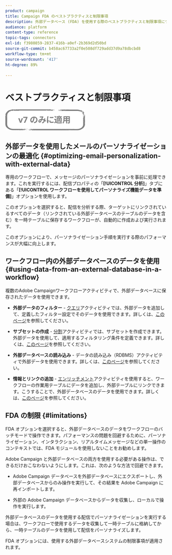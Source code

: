 ```yaml
---
product: campaign
title: Campaign FDA のベストプラクティスと制限事項
description: 外部データベース (FDA) を使用する際のベストプラクティスと制限事項について説明します
audience: platform
content-type: reference
topic-tags: connectors
exl-id: f3980859-2837-416b-a0ef-2b369d2d50bd
source-git-commit: b458ac67733a2f0e508df729add37d9a78dbcbd8
workflow-type: tm+mt
source-wordcount: '417'
ht-degree: 89%

---
```


# ベストプラクティスと制限事項

![](../../assets/v7-only.svg)

## 外部データを使用したメールのパーソナライゼーションの最適化 {#optimizing-email-personalization-with-external-data}

専用のワークフローで、メッセージのパーソナライゼーションを事前に処理できます。これを実行するには、配信プロパティの「**[!UICONTROL 分析]**」タブにある「**[!UICONTROL ワークフローを使用してパーソナライズ機能データを準備]**」オプションを使用します。

このオプションを選択すると、配信を分析する際、ターゲットにリンクされているすべてのデータ（リンクされている外部データベースのテーブルのデータを含む）を一時テーブルに保存するワークフローが、自動的に作成および実行されます。

このオプションにより、パーソナライゼーション手順を実行する際のパフォーマンスが大幅に向上します。

## ワークフロー内の外部データベースのデータを使用 {#using-data-from-an-external-database-in-a-workflow}

複数のAdobe Campaignワークフローアクティビティで、外部データベースに保存されたデータを使用できます。

* **外部データのフィルター** -  [クエリ](../../workflow/using/targeting-data.md#selecting-data)アクティビティでは、外部データを追加して、定義したフィルター設定でそのデータを使用できます。詳しくは、[このページ](../../workflow/using/targeting-data.md#selecting-data)を参照してください。

* **サブセットの作成** - [分割](../../workflow/using/split.md)アクティビティでは、サブセットを作成できます。外部データを使用して、適用するフィルタリング条件を定義できます。詳しくは、[このページ](../../workflow/using/split.md)を参照してください。

* **外部データベースの読み込み** - [](../../workflow/using/data-loading--rdbms-.md)データの読み込み（RDBMS）アクティビティで外部データを使用できます。詳しくは、[このページ](../../workflow/using/data-loading--rdbms-.md)を参照してください。

* **情報とリンクの追加** - [エンリッチメント](../../workflow/using/enrichment.md)アクティビティを使用すると、ワークフローの作業用テーブルにデータを追加し、外部テーブルにリンクできます。こうすることで、外部データベースのデータを使用できます。詳しくは、[このページ](../../workflow/using/enrichment.md)を参照してください。

## FDA の制限 {#limitations}

FDA オプションを選択すると、外部データベースのデータをワークフローのバッチモードで操作できます。パフォーマンスの問題を回避するために、パーソナライゼーション、インタラクション、リアルタイムメッセージなどの単一操作のコンテキストでは、FDA モジュールを使用しないことをお勧めします。

Adobe Campaign と外部データベースの両方を使用する必要がある操作は、できるだけおこなわないようにします。これは、次のような方法で回避できます。

* Adobe Campaign データベースを外部データベースにエクスポートし、外部データベースからのみ操作を実行して、その結果を Adobe Campaign に再インポートします。

* 外部の Adobe Campaign データベースからデータを収集し、ローカルで操作を実行します。

外部データベースのデータを使用する配信でパーソナライゼーションを実行する場合は、ワークフローで使用するデータを収集して一時テーブルに格納してから、一時テーブルのデータを使用して配信をパーソナライズします。

FDA オプションには、使用する外部データベースシステムの制限事項が適用されます。
